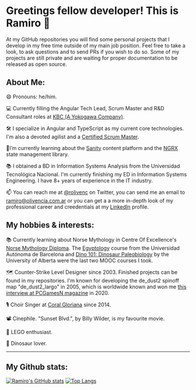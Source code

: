 # Greetings fellow developer! This is Ramiro 👋

At my GitHub repositories you will find some personal projects that I develop in my free time outside of my main job position. Feel free to take a look, to ask questions and to send PRs if you wish to do so. Some of my projects are still private and are waiting for proper documentation to be released as open source.

## About Me:
😄 Pronouns: he/him.

💻 Currently filling the Angular Tech Lead, Scrum Master and R&D Consultant roles at [KBC (A Yokogawa Company)](https://www.kbc.global/).

🛠️ I specialize in Angular and TypeScript as my current core technologies. I'm also a devoted agilist and a [Certified Scrum Master](https://github.com/rolivencia/rolivencia/blob/main/csm-certificate.pdf). 

🌱I’m currently learning about the [Sanity](https://sanity.io) content platform and the [NGRX](https://ngrx.io/) state management library. 

📚 I obtained a BD in Information Systems Analysis from the Universidad Tecnológica Nacional. I'm currently finishing my ED in Information Systems Engineering. I have 8+ years of experience in the IT industry.

📫 You can reach me at [@rolivenc](https://twitter.com/rolivenc) on Twitter, you can send me an email to [ramiro@olivencia.com.ar](mailto:ramiro@olivencia.com.ar) or you can get a a more in-depth look of my professional career and creedentials at my [LinkedIn](https://www.linkedin.com/in/rolivencia/) profile.

## My hobbies & interests:

📚 Currently learning about Norse Mythology in Centre Of Excellence's [Norse Mythology Diploma](https://www.centreofexcellence.com/course/norse-mythology-diploma). The [Egyptology](https://es.coursera.org/learn/egypt) course from the Universidad Autónoma de Barcelona and [Dino 101: Dinosaur Paleobiology](https://es.coursera.org/learn/dino101?) by the University of Alberta were the last two MOOC courses I took.

🗺️ Counter-Strike Level Designer since 2003. Finished projects can be found in my repositories. I'm known for developing the de_dust2 spinoff map "de_dust2_largo" in 2005, which is worldwide known and won me [this interview at PCGamesN magazine](https://www.pcgamesn.com/counter-strike-global-offensive/de_dust2_long) in 2020.

🎙️️ Choir Singer at [Coral Gloriana](https://www.youtube.com/channel/UCA0O1r-yInmktEcVwjDKnrw) since 2014.

📽️ Cinephile. "Sunset Blvd.", by Billy Wilder, is my favourite movie.

🧱 LEGO enthusiast.

🦖 Dinosaur lover.

-----

## My Github stats:

[![Ramiro's GitHub stats](https://github-readme-stats.vercel.app/api?username=rolivencia)](https://github.com/anuraghazra/github-readme-stats) [![Top Langs](https://github-readme-stats.vercel.app/api/top-langs/?username=rolivencia&hide=php)](https://github.com/anuraghazra/github-readme-stats)


